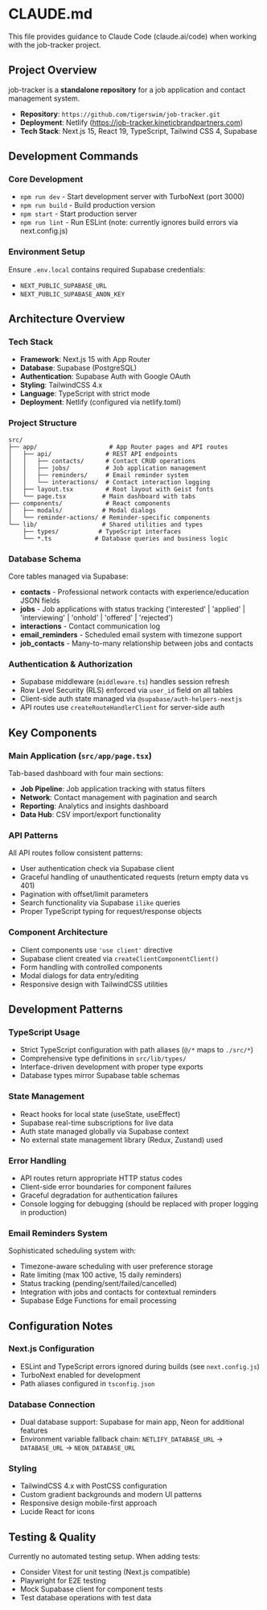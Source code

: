 # CLAUDE.md

This file provides guidance to Claude Code (claude.ai/code) when working with the job-tracker project.

## Project Overview

job-tracker is a **standalone repository** for a job application and contact management system.

- **Repository**: `https://github.com/tigerswim/job-tracker.git`
- **Deployment**: Netlify (https://job-tracker.kineticbrandpartners.com)
- **Tech Stack**: Next.js 15, React 19, TypeScript, Tailwind CSS 4, Supabase

## Development Commands

### Core Development
- `npm run dev` - Start development server with TurboNext (port 3000)
- `npm run build` - Build production version
- `npm start` - Start production server
- `npm run lint` - Run ESLint (note: currently ignores build errors via next.config.js)

### Environment Setup
Ensure `.env.local` contains required Supabase credentials:
- `NEXT_PUBLIC_SUPABASE_URL`
- `NEXT_PUBLIC_SUPABASE_ANON_KEY`

## Architecture Overview

### Tech Stack
- **Framework**: Next.js 15 with App Router
- **Database**: Supabase (PostgreSQL)
- **Authentication**: Supabase Auth with Google OAuth
- **Styling**: TailwindCSS 4.x
- **Language**: TypeScript with strict mode
- **Deployment**: Netlify (configured via netlify.toml)

### Project Structure
```
src/
├── app/                    # App Router pages and API routes
│   ├── api/               # REST API endpoints
│   │   ├── contacts/      # Contact CRUD operations  
│   │   ├── jobs/          # Job application management
│   │   ├── reminders/     # Email reminder system
│   │   └── interactions/  # Contact interaction logging
│   ├── layout.tsx         # Root layout with Geist fonts
│   └── page.tsx          # Main dashboard with tabs
├── components/            # React components
│   ├── modals/           # Modal dialogs
│   └── reminder-actions/ # Reminder-specific components
└── lib/                  # Shared utilities and types
    ├── types/           # TypeScript interfaces
    └── *.ts            # Database queries and business logic
```

### Database Schema
Core tables managed via Supabase:
- **contacts** - Professional network contacts with experience/education JSON fields
- **jobs** - Job applications with status tracking ('interested' | 'applied' | 'interviewing' | 'onhold' | 'offered' | 'rejected')
- **interactions** - Contact communication log
- **email_reminders** - Scheduled email system with timezone support
- **job_contacts** - Many-to-many relationship between jobs and contacts

### Authentication & Authorization
- Supabase middleware (`middleware.ts`) handles session refresh
- Row Level Security (RLS) enforced via `user_id` field on all tables
- Client-side auth state managed via `@supabase/auth-helpers-nextjs`
- API routes use `createRouteHandlerClient` for server-side auth

## Key Components

### Main Application (`src/app/page.tsx`)
Tab-based dashboard with four main sections:
- **Job Pipeline**: Job application tracking with status filters
- **Network**: Contact management with pagination and search
- **Reporting**: Analytics and insights dashboard
- **Data Hub**: CSV import/export functionality

### API Patterns
All API routes follow consistent patterns:
- User authentication check via Supabase client
- Graceful handling of unauthenticated requests (return empty data vs 401)
- Pagination with offset/limit parameters
- Search functionality via Supabase `ilike` queries
- Proper TypeScript typing for request/response objects

### Component Architecture
- Client components use `'use client'` directive
- Supabase client created via `createClientComponentClient()`
- Form handling with controlled components
- Modal dialogs for data entry/editing
- Responsive design with TailwindCSS utilities

## Development Patterns

### TypeScript Usage
- Strict TypeScript configuration with path aliases (`@/*` maps to `./src/*`)
- Comprehensive type definitions in `src/lib/types/`
- Interface-driven development with proper type exports
- Database types mirror Supabase table schemas

### State Management
- React hooks for local state (useState, useEffect)
- Supabase real-time subscriptions for live data
- Auth state managed globally via Supabase context
- No external state management library (Redux, Zustand) used

### Error Handling
- API routes return appropriate HTTP status codes
- Client-side error boundaries for component failures
- Graceful degradation for authentication failures
- Console logging for debugging (should be replaced with proper logging in production)

### Email Reminders System
Sophisticated scheduling system with:
- Timezone-aware scheduling with user preference storage
- Rate limiting (max 100 active, 15 daily reminders)
- Status tracking (pending/sent/failed/cancelled)
- Integration with jobs and contacts for contextual reminders
- Supabase Edge Functions for email processing

## Configuration Notes

### Next.js Configuration
- ESLint and TypeScript errors ignored during builds (see `next.config.js`)
- TurboNext enabled for development
- Path aliases configured in `tsconfig.json`

### Database Connection
- Dual database support: Supabase for main app, Neon for additional features
- Environment variable fallback chain: `NETLIFY_DATABASE_URL` → `DATABASE_URL` → `NEON_DATABASE_URL`

### Styling
- TailwindCSS 4.x with PostCSS configuration
- Custom gradient backgrounds and modern UI patterns
- Responsive design mobile-first approach
- Lucide React for icons

## Testing & Quality
Currently no automated testing setup. When adding tests:
- Consider Vitest for unit testing (Next.js compatible)
- Playwright for E2E testing
- Mock Supabase client for component tests
- Test database operations with test data